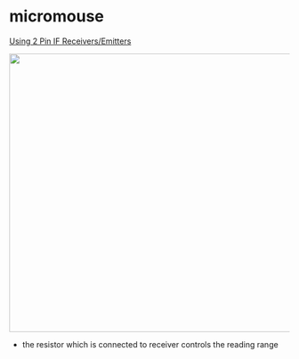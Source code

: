 # micromouse

[Using 2 Pin IF Receivers/Emitters](https://youtu.be/_mOF1JXo1DU?si=yQRxqde3nOrCEL8q)


<img src = "https://github.com/mmmmm222/micromouse/assets/95083236/f986fad8-2c4c-42c6-b7d7-ddb5db11c33c" width ="900" height = "500" >


- the resistor which is connected to receiver controls the reading range
